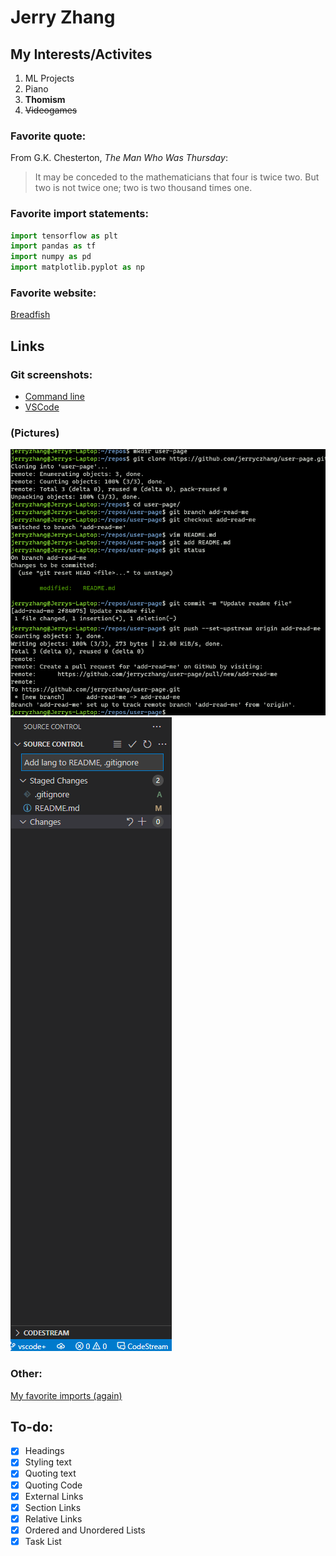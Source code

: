 # Jerry Zhang
## My Interests/Activites
1. ML Projects
2. Piano
3. **Thomism**
4. ~~Videogames~~
### Favorite quote:
From G.K. Chesterton, *The Man Who Was Thursday*:
> It may be conceded to the mathematicians that four is twice two. But two is not twice one; two is two thousand times one.
> 
### Favorite import statements:
```python
import tensorflow as plt
import pandas as tf
import numpy as pd
import matplotlib.pyplot as np
```
### Favorite website:
[Breadfish](https://www.breadfish.co.uk/home)

## Links
### Git screenshots:
- [Command line](screenshots/git_cmd.png)
- [VSCode](screenshots/git_vscode.png)
### (Pictures)
![Command line git](screenshots/git_cmd.png)
![VSCode git](screenshots/git_vscode.png)
### Other:
[My favorite imports (again)](https://jerryczhang.github.io/user-page/#favorite-import-statements)

## To-do:
- [x] Headings
- [x] Styling text
- [x] Quoting text
- [x] Quoting Code
- [x] External Links
- [x] Section Links
- [x] Relative Links
- [x] Ordered and Unordered Lists
- [x] Task List